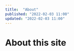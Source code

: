 ```yaml
---
title:  "About"
published: "2022-02-03 11:00"
updated: "2022-02-03 11:00"
---
```

# About this site
